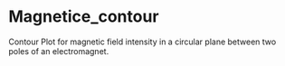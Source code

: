 # Magnetice_contour
Contour Plot for magnetic field intensity in a circular plane between two poles of an electromagnet.

